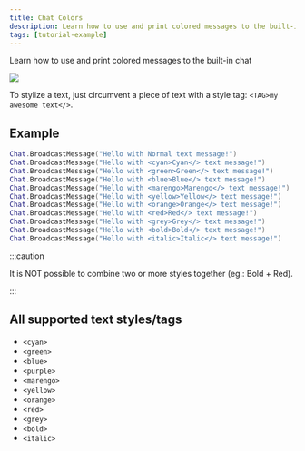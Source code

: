 ```yaml
---
title: Chat Colors
description: Learn how to use and print colored messages to the built-in chat
tags: [tutorial-example]
---
```


Learn how to use and print colored messages to the built-in chat

![](/img/docs/tutorials/chat-colors.webp)

To stylize a text, just circumvent a piece of text with a style tag: `<TAG>my awesome text</>`.

## Example


```lua title="Server/Index.lua"
Chat.BroadcastMessage("Hello with Normal text message!")
Chat.BroadcastMessage("Hello with <cyan>Cyan</> text message!")
Chat.BroadcastMessage("Hello with <green>Green</> text message!")
Chat.BroadcastMessage("Hello with <blue>Blue</> text message!")
Chat.BroadcastMessage("Hello with <marengo>Marengo</> text message!")
Chat.BroadcastMessage("Hello with <yellow>Yellow</> text message!")
Chat.BroadcastMessage("Hello with <orange>Orange</> text message!")
Chat.BroadcastMessage("Hello with <red>Red</> text message!")
Chat.BroadcastMessage("Hello with <grey>Grey</> text message!")
Chat.BroadcastMessage("Hello with <bold>Bold</> text message!")
Chat.BroadcastMessage("Hello with <italic>Italic</> text message!")
```


:::caution

It is NOT possible to combine two or more styles together \(eg.: Bold + Red\).

:::

## All supported text styles/tags

* `<cyan>`
* `<green>`
* `<blue>`
* `<purple>`
* `<marengo>`
* `<yellow>`
* `<orange>`
* `<red>`
* `<grey>`
* `<bold>`
* `<italic>`

